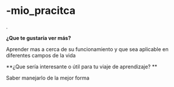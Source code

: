 # -mio_pracitca
.

**¿Que te gustaría ver más?**

Aprender mas a cerca de su funcionamiento y que sea aplicable en diferentes campos de la vida

**¿Que sería interesante o útil para tu viaje de aprendizaje? **

Saber manejarlo de la mejor forma
